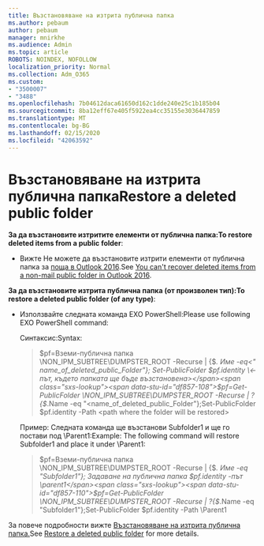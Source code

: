 ```yaml
---
title: Възстановяване на изтрита публична папка
ms.author: pebaum
author: pebaum
manager: mnirkhe
ms.audience: Admin
ms.topic: article
ROBOTS: NOINDEX, NOFOLLOW
localization_priority: Normal
ms.collection: Adm_O365
ms.custom:
- "3500007"
- "3488"
ms.openlocfilehash: 7b04612daca61650d162c1dde240e25c1b185b04
ms.sourcegitcommit: 8ba12eff67e405f5922ea4cc35155e3036447859
ms.translationtype: MT
ms.contentlocale: bg-BG
ms.lasthandoff: 02/15/2020
ms.locfileid: "42063592"
---
```

# <a name="restore-a-deleted-public-folder"></a><span data-ttu-id="df857-102">Възстановяване на изтрита публична папка</span><span class="sxs-lookup"><span data-stu-id="df857-102">Restore a deleted public folder</span></span>

<span data-ttu-id="df857-103">**За да възстановите изтритите елементи от публична папка:**</span><span class="sxs-lookup"><span data-stu-id="df857-103">**To restore deleted items from a public folder**:</span></span>

- <span data-ttu-id="df857-104">Вижте Не можете да възстановите изтрити елементи от публична папка за [поща в Outlook 2016](https://aka.ms/pfrec).</span><span class="sxs-lookup"><span data-stu-id="df857-104">See [You can't recover deleted items from a non-mail public folder in Outlook 2016](https://aka.ms/pfrec).</span></span>
 
<span data-ttu-id="df857-105">**За да възстановите изтрита публична папка (от произволен тип):**</span><span class="sxs-lookup"><span data-stu-id="df857-105">**To restore a deleted public folder (of any type)**:</span></span> 

- <span data-ttu-id="df857-106">Използвайте следната команда EXO PowerShell:</span><span class="sxs-lookup"><span data-stu-id="df857-106">Please use following EXO PowerShell command:</span></span>

    <span data-ttu-id="df857-107">Синтаксис:</span><span class="sxs-lookup"><span data-stu-id="df857-107">Syntax:</span></span>

    ><span data-ttu-id="df857-108">$pf=Вземи-публична папка \NON_IPM_SUBTREE\DUMPSTER_ROOT -Recurse | {$_. Име -eq\<" name_of_deleted_public_Folder"}; Set-PublicFolder $pf.identity \<-път, където папката ще бъде възстановена></span><span class="sxs-lookup"><span data-stu-id="df857-108">$pf=Get-PublicFolder \NON_IPM_SUBTREE\DUMPSTER_ROOT -Recurse  | ?{$_.Name -eq "\<name_of_deleted_public_Folder"};Set-PublicFolder $pf.identity -Path \<path where the folder will be restored></span></span>

    <span data-ttu-id="df857-109">Пример: Следната команда ще възстанови Subfolder1 и ще го постави под \Parent1:</span><span class="sxs-lookup"><span data-stu-id="df857-109">Example: The following command will restore Subfolder1 and place it under \Parent1:</span></span>

    ><span data-ttu-id="df857-110">$pf=Вземи-публична папка \NON_IPM_SUBTREE\DUMPSTER_ROOT -Recurse | {$_. Име -eq "Subfolder1"}; Задаване на публична папка $pf.identity -път \parent1</span><span class="sxs-lookup"><span data-stu-id="df857-110">$pf=Get-PublicFolder \NON_IPM_SUBTREE\DUMPSTER_ROOT -Recurse | ?{$_.Name -eq "Subfolder1"};Set-PublicFolder $pf.identity -Path \Parent1</span></span>

<span data-ttu-id="df857-111">За повече подробности вижте [Възстановяване на изтрита публична папка.](https://docs.microsoft.com/exchange/collaboration-exo/public-folders/restore-deleted-public-folder)</span><span class="sxs-lookup"><span data-stu-id="df857-111">See [Restore a deleted public folder](https://docs.microsoft.com/exchange/collaboration-exo/public-folders/restore-deleted-public-folder) for more details.</span></span>
